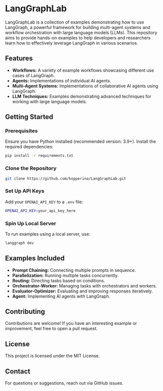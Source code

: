# LangGraphLab

LangGraphLab is a collection of examples demonstrating how to use LangGraph, a powerful framework for building multi-agent systems and workflow orchestration with large language models (LLMs). This repository aims to provide hands-on examples to help developers and researchers learn how to effectively leverage LangGraph in various scenarios.

## Features

* **Workflows:** A variety of example workflows showcasing different use cases of LangGraph.
* **Agents:** Implementations of individual AI agents.
* **Multi-Agent Systems:** Implementations of collaborative AI agents using LangGraph.
* **LLM Techniques:** Examples demonstrating advanced techniques for working with large language models.

## Getting Started

### Prerequisites

Ensure you have Python installed (recommended version: 3.9+). Install the required dependencies:

```bash
pip install -r requirements.txt
```

### Clone the Repository
```bash
git clone https://github.com/kopperino/LangGraphLab.git
```

### Set Up API Keys

Add your ```OPENAI_API_KEY``` to a ```.env``` file:
```bash
OPENAI_API_KEY=your_api_key_here
```

### Spin Up Local Server

To run examples using a local server, use:
```bash
langgraph dev
```


## Examples Included

* **Prompt Chaining:** Connecting multiple prompts in sequence.
* **Parallelization:** Running multiple tasks concurrently.
* **Routing:** Directing tasks based on conditions.
* **Orchestrator-Worker:** Managing tasks with orchestrators and workers.
* **Evaluator-Optimizer:** Evaluating and improving responses iteratively.
* **Agent:** Implementing AI agents with LangGraph.

## Contributing

Contributions are welcome! If you have an interesting example or improvement, feel free to open a pull request.

## License

This project is licensed under the MIT License.

## Contact

For questions or suggestions, reach out via GitHub issues.